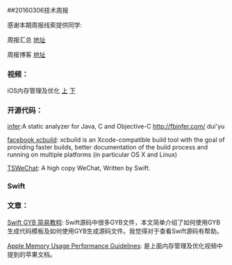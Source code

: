 
##20160306技术周报

感谢本期周报线索提供同学:

周报汇总 [地址](https://github.com/BaiduHiDeviOS/iOS-Tech-Weekly)

周报博客 [地址](http://baiduhidevios.github.io/)


### 视频：
iOS内存管理及优化 [上](http://www.imooc.com/video/11075) [下](http://www.imooc.com/video/11076)

### 开源代码：
[infer](https://github.com/facebook/infer):A static analyzer for Java, C and Objective-C http://fbinfer.com/
dui'yu

[facebook xcbuild](https://github.com/facebook/xcbuild): xcbuild is an Xcode-compatible build tool with the goal of providing faster builds, better documentation of the build process and running on multiple platforms (in particular OS X and Linux)

[TSWeChat](https://github.com/hilen/TSWeChat): A high copy WeChat, Written by Swift.

### Swift


### 文章：

[Swift GYB 简易教程](http://swift.gg/2016/03/04/a-short-swift-gyb-tutorial/): Swift源码中很多GYB文件，本文简单介绍了如何使用GYB生成代码模板及如何使用GYB生成源码文件。我觉得对于查看Swift源码有帮助。

[Apple Memory Usage Performance Guidelines](https://developer.apple.com/library/mac/documentation/Performance/Conceptual/ManagingMemory/ManagingMemory.html): 是上面内存管理及优化视频中提到的苹果文档。
